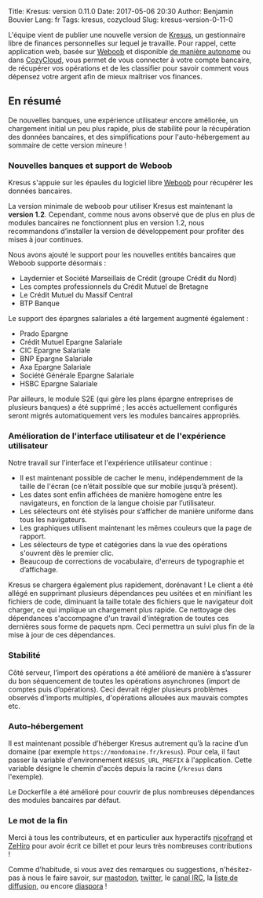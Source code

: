 Title: Kresus: version 0.11.0
Date: 2017-05-06 20:30
Author: Benjamin Bouvier
Lang: fr
Tags: kresus, cozycloud
Slug: kresus-version-0-11-0

L'équipe vient de publier une nouvelle version de [Kresus](https://kresus.org),
un gestionnaire libre de finances personnelles sur lequel je travaille. Pour
rappel, cette application web, basée sur [Weboob](http://weboob.org/) et
disponible [de manière
autonome](https://www.karolak.fr/blog/2016/03/18/kresus-un-gestionnaire-web-de-finances-personnelles/)
ou dans [CozyCloud](https://cozy.io/), vous permet de vous connecter à votre
compte bancaire, de récupérer vos opérations et de les classifier pour savoir
comment vous dépensez votre argent afin de mieux maîtriser vos finances.

## En résumé

De nouvelles banques, une expérience utilisateur encore améliorée, un
chargement initial un peu plus rapide, plus de stabilité pour la récupération
des données bancaires, et des simplifications pour l'auto-hébergement au
sommaire de cette version mineure !

### Nouvelles banques et support de Weboob

Kresus s'appuie sur les épaules du logiciel libre [Weboob](http://weboob.org)
pour récupérer les données bancaires.

La version minimale de weboob pour utiliser Kresus est maintenant la **version
1.2**. Cependant, comme nous avons observé que de plus en plus de modules
bancaires ne fonctionnent plus en version 1.2, nous recommandons d’installer la
version de développement pour profiter des mises à jour continues.

Nous avons ajouté le support pour les nouvelles entités bancaires que Weboob
supporte désormais :

* Laydernier et Société Marseillais de Crédit (groupe Crédit du Nord)
* Les comptes professionnels du Crédit Mutuel de Bretagne
* Le Crédit Mutuel du Massif Central
* BTP Banque

Le support des épargnes salariales a été largement augmenté également :

* Prado Epargne
* Crédit Mutuel Epargne Salariale
* CIC Epargne Salariale
* BNP Epargne Salariale
* Axa Epargne Salariale
* Société Générale Epargne Salariale
* HSBC Epargne Salariale

Par ailleurs, le module S2E (qui gère les plans épargne entreprises de
plusieurs banques) a été supprimé ; les accès actuellement configurés seront
migrés automatiquement vers les modules bancaires appropriés.

### Amélioration de l'interface utilisateur et de l'expérience utilisateur

Notre travail sur l'interface et l'expérience utilisateur continue :

* Il est maintenant possible de cacher le menu, indépendemment de la taille de
  l'écran (ce n’était possible que sur mobile jusqu’à présent).
* Les dates sont enfin affichées de manière homogène entre les navigateurs, en
  fonction de la langue choisie par l’utilisateur.
* Les sélecteurs ont été stylisés pour s’afficher de manière uniforme dans tous
  les navigateurs.
* Les graphiques utilisent maintenant les mêmes couleurs que la page de
  rapport.
* Les sélecteurs de type et catégories dans la vue des opérations s'ouvrent dès
  le premier clic.
* Beaucoup de corrections de vocabulaire, d'erreurs de typographie et
  d’affichage.

Kresus se chargera également plus rapidement, dorénavant ! Le client a été
allégé en supprimant plusieurs dépendances peu usitées et en minifiant les
fichiers de code, diminuant la taille totale des fichiers que le navigateur
doit charger, ce qui implique un chargement plus rapide. Ce nettoyage des
dépendances s'accompagne d'un travail d'intégration de toutes ces dernières
sous forme de paquets npm. Ceci permettra un suivi plus fin de la mise à jour
de ces dépendances.

### Stabilité

Côté serveur, l’import des opérations a été amélioré de manière à s’assurer du
bon séquencement de toutes les opérations asynchrones (import de comptes puis
d’opérations). Ceci devrait régler plusieurs problèmes observés d'imports
multiples, d'opérations allouées aux mauvais comptes etc.

### Auto-hébergement

Il est maintenant possible d’héberger Kresus autrement qu’à la racine d’un
domaine (par exemple `https://mondomaine.fr/kresus`). Pour cela, il faut passer
la variable d'environnement `KRESUS_URL_PREFIX` à l'application. Cette variable
désigne le chemin d'accès depuis la racine (`/kresus` dans l'exemple).

Le Dockerfile a été amélioré pour couvrir de plus nombreuses dépendances des
modules bancaires par défaut.

### Le mot de la fin

Merci à tous les contributeurs, et en particulier aux hyperactifs
[nicofrand](https://nicofrand.eu) et [ZeHiro](https://github.com/ZeHiro) pour
avoir écrit ce billet et pour leurs très nombreuses contributions !

Comme d'habitude, si vous avez des remarques ou suggestions, n'hésitez-pas à
nous le faire savoir, sur [mastodon](https://tutut.delire.party/@kresus),
[twitter](https://twitter.com/kresusapp), le [canal
IRC](https://kiwiirc.com/client/chat.freenode.net/kresus), la [liste de
diffusion](https://framalistes.org/sympa/info/kresus), ou encore
[diaspora](https://framasphere.org/people/315a5640ead10132c4cc2a0000053625)  !
